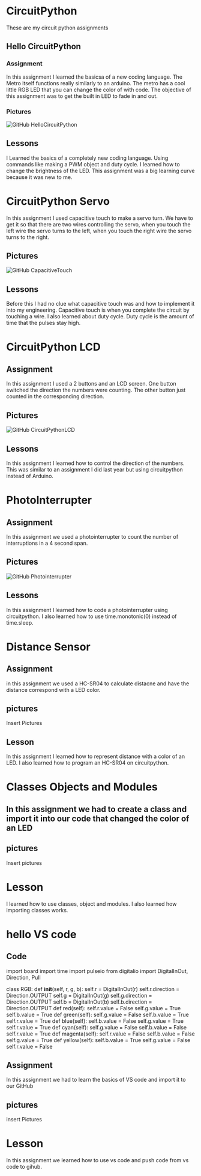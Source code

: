 # CircuitPython
These are my circuit python assignments

## Hello CircuitPython

### Assignment
In this assignment I learned the basicsa of a new coding language. The Metro itself functions really similarly to an arduino. The metro has a cool little RGB LED that you can change the color of with code. The objective of this assignment was to get the built in LED to fade in and out. 

### Pictures 
![GitHub HelloCircuitPython](Media/HelloCircuitPython.png)


## Lessons
I Learned the basics of a completely new coding language. Using commands like making a PWM object and duty cycle. I learned how to change the brightness of the LED. This assignment was a big learning curve because it was new to me. 

# CircuitPython Servo
In this assignment I used capacitive touch to make a servo turn. We have to get it so that there are two wires controlling the servo, when you touch the left wire the servo turns to the left, when you touch the right wire the servo turns to the right. 
## Pictures

![GitHub CapacitiveTouch](Media/CapacitiveTouch.png)

## Lessons
Before this I had no clue what capacitive touch was and how to implement it into my engineering. Capacitive touch is when you complete the circuit by touching a wire. I also learned about duty cycle. Duty cycle is the amount of time that the pulses stay high.

# CircuitPython LCD

## Assignment 
In this assignment I used a 2 buttons and an LCD screen. One button switched the direction the numbers were counting. The other button just counted in the corresponding direction.

## Pictures
![GitHub CircuitPythonLCD](Media/CircuitpythonLCD.png)

## Lessons 
In this assignment I learned how to control the direction of the numbers. This was similar to an assignment I did last year but using circuitpython instead of Arduino.

# PhotoInterrupter

## Assignment 
In this assignment we used a photointerrupter to count the number of interruptions in a 4 second span.

## Pictures
![GitHub Photointerrupter](Media/Photointerrupter.png)

## Lessons
In this assignment I learned how to code a photointerrupter using circuitpython. I also learned how to use time.monotonic(0) instead of time.sleep.

# Distance Sensor

## Assignment
in this assignment we used a HC-SR04 to calculate distacne and have the distance correspond with a LED color.

## pictures
Insert Pictures

## Lesson
In this assignment I learned how to represent distance with a color of an LED. I also learned how to program an HC-SR04 on circuitpython.


# Classes Objects and Modules

## In this assignment we had to create a class and import it into our code that changed the color of an LED

## pictures

Insert pictures

# Lesson 
I learned how to use classes, object and modules. I also learned how importing classes works.

# hello VS code

## Code
import board
import time
import pulseio
from digitalio import DigitalInOut, Direction, Pull



class RGB:
    def __init__(self, r, g, b):
        self.r = DigitalInOut(r)
        self.r.direction = Direction.OUTPUT
        self.g = DigitalInOut(g)
        self.g.direction = Direction.OUTPUT
        self.b = DigitalInOut(b)
        self.b.direction = Direction.OUTPUT
    def red(self):
        self.r.value = False
        self.g.value = True
        self.b.value = True
    def green(self):
        self.g.value = False
        self.b.value = True
        self.r.value = True
    def blue(self):
        self.b.value = False
        self.g.value = True
        self.r.value = True
    def cyan(self):
        self.g.value = False
        self.b.value = False
        self.r.value = True
    def magenta(self):
        self.r.value = False
        self.b.value = False
        self.g.value = True
    def yellow(self):
        self.b.value = True
        self.g.value = False
        self.r.value = False

## Assignment
In this assignment we had to learn the basics of VS code and import it to our GitHub

## pictures 
insert Pictures

# Lesson
In this assignment we learned how to use vs code and push code from vs code to gihub.


